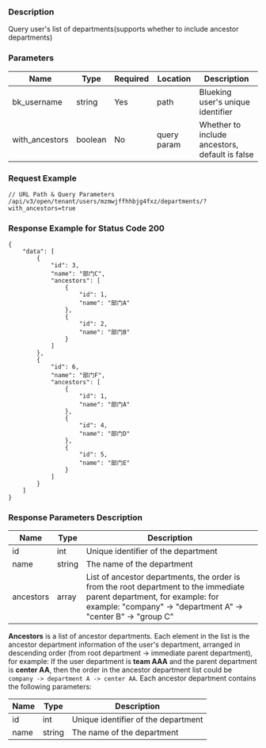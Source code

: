 ### Description

Query user's list of departments(supports whether to include ancestor departments)

### Parameters

| Name           | Type    | Required | Location    | Description                                    |
|----------------|---------|----------|-------------|------------------------------------------------|
| bk_username    | string  | Yes      | path        | Blueking user's unique identifier              |
| with_ancestors | boolean | No       | query param | Whether to include ancestors, default is false |

### Request Example

```
// URL Path & Query Parameters
/api/v3/open/tenant/users/mzmwjffhhbjg4fxz/departments/?with_ancestors=true
```

### Response Example for Status Code 200

```json5
{
    "data": [
        {
            "id": 3,
            "name": "部门C",
            "ancestors": [
                {
                    "id": 1,
                    "name": "部门A"
                },
                {
                    "id": 2,
                    "name": "部门B"
                }
            ]
        },
        {
            "id": 6,
            "name": "部门F",
            "ancestors": [
                {
                    "id": 1,
                    "name": "部门A"
                },
                {
                    "id": 4,
                    "name": "部门D"
                },
                {
                    "id": 5,
                    "name": "部门E"
                }
            ]
        }
    ]
}
```

### Response Parameters Description

| Name      | Type   | Description                                                                                                                                                                              |
|-----------|--------|------------------------------------------------------------------------------------------------------------------------------------------------------------------------------------------|
| id        | int    | Unique identifier of the department                                                                                                                                                      |
| name      | string | The name of the department                                                                                                                                                               |
| ancestors | array  | List of ancestor departments, the order is from the root department to the immediate parent department, for example: for example: "company" -> "department A" -> "center B" -> "group C" |

**Ancestors** is a list of ancestor departments. Each element in the list is the ancestor department information of the
user's department, arranged in descending order (from root department -> immediate parent department), for
example: If the user department is **team AAA** and the parent department is **center AA**, then the order in the
ancestor department list could be `company -> department A -> center AA`. Each ancestor department contains the
following parameters:

| Name | Type   | Description                         |
|------|--------|-------------------------------------|
| id   | int    | Unique identifier of the department |
| name | string | The name of the department          |
